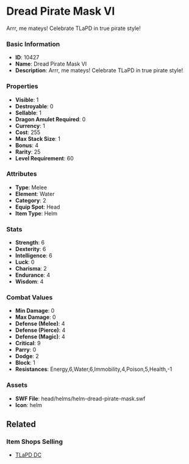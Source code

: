 # Dread Pirate Mask VI

Arrr, me mateys! Celebrate TLaPD in true pirate style!

### Basic Information

- **ID**: 10427
- **Name**: Dread Pirate Mask VI
- **Description**: Arrr, me mateys! Celebrate TLaPD in true pirate style!

### Properties

- **Visible**: 1
- **Destroyable**: 0
- **Sellable**: 1
- **Dragon Amulet Required**: 0
- **Currency**: 1
- **Cost**: 255
- **Max Stack Size**: 1
- **Bonus**: 4
- **Rarity**: 25
- **Level Requirement**: 60

### Attributes

- **Type**: Melee
- **Element**: Water
- **Category**: 2
- **Equip Spot**: Head
- **Item Type**: Helm

### Stats

- **Strength**: 6
- **Dexterity**: 6
- **Intelligence**: 6
- **Luck**: 0
- **Charisma**: 2
- **Endurance**: 4
- **Wisdom**: 4

### Combat Values

- **Min Damage**: 0
- **Max Damage**: 0
- **Defense (Melee)**: 4
- **Defense (Pierce)**: 4
- **Defense (Magic)**: 4
- **Critical**: 9
- **Parry**: 0
- **Dodge**: 2
- **Block**: 1
- **Resistances**: Energy,6,Water,6,Immobility,4,Poison,5,Health,-1

### Assets

- **SWF File**: head/helms/helm-dread-pirate-mask.swf
- **Icon**: helm

## Related

### Item Shops Selling

- [TLaPD DC](../item-shops/276-tlapd-dc.md)

